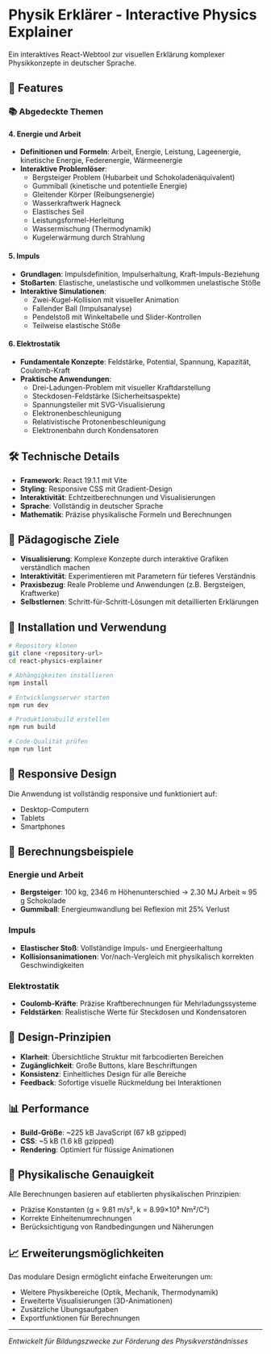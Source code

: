 # Physik Erklärer - Interactive Physics Explainer

Ein interaktives React-Webtool zur visuellen Erklärung komplexer Physikkonzepte in deutscher Sprache.

## 🚀 Features

### 📚 Abgedeckte Themen

#### 4. Energie und Arbeit
- **Definitionen und Formeln**: Arbeit, Energie, Leistung, Lageenergie, kinetische Energie, Federenergie, Wärmeenergie
- **Interaktive Problemlöser**:
  - Bergsteiger Problem (Hubarbeit und Schokoladenäquivalent)
  - Gummiball (kinetische und potentielle Energie)
  - Gleitender Körper (Reibungsenergie)
  - Wasserkraftwerk Hagneck
  - Elastisches Seil
  - Leistungsformel-Herleitung
  - Wassermischung (Thermodynamik)
  - Kugelerwärmung durch Strahlung

#### 5. Impuls
- **Grundlagen**: Impulsdefinition, Impulserhaltung, Kraft-Impuls-Beziehung
- **Stoßarten**: Elastische, unelastische und vollkommen unelastische Stöße
- **Interaktive Simulationen**:
  - Zwei-Kugel-Kollision mit visueller Animation
  - Fallender Ball (Impulsanalyse)
  - Pendelstoß mit Winkeltabelle und Slider-Kontrollen
  - Teilweise elastische Stöße

#### 6. Elektrostatik
- **Fundamentale Konzepte**: Feldstärke, Potential, Spannung, Kapazität, Coulomb-Kraft
- **Praktische Anwendungen**:
  - Drei-Ladungen-Problem mit visueller Kraftdarstellung
  - Steckdosen-Feldstärke (Sicherheitsaspekte)
  - Spannungsteiler mit SVG-Visualisierung
  - Elektronenbeschleunigung
  - Relativistische Protonenbeschleunigung
  - Elektronenbahn durch Kondensatoren

## 🛠️ Technische Details

- **Framework**: React 19.1.1 mit Vite
- **Styling**: Responsive CSS mit Gradient-Design
- **Interaktivität**: Echtzeitberechnungen und Visualisierungen
- **Sprache**: Vollständig in deutscher Sprache
- **Mathematik**: Präzise physikalische Formeln und Berechnungen

## 🎯 Pädagogische Ziele

- **Visualisierung**: Komplexe Konzepte durch interaktive Grafiken verständlich machen
- **Interaktivität**: Experimentieren mit Parametern für tieferes Verständnis
- **Praxisbezug**: Reale Probleme und Anwendungen (z.B. Bergsteigen, Kraftwerke)
- **Selbstlernen**: Schritt-für-Schritt-Lösungen mit detaillierten Erklärungen

## 🚀 Installation und Verwendung

```bash
# Repository klonen
git clone <repository-url>
cd react-physics-explainer

# Abhängigkeiten installieren
npm install

# Entwicklungsserver starten
npm run dev

# Produktionsbuild erstellen
npm run build

# Code-Qualität prüfen
npm run lint
```

## 📱 Responsive Design

Die Anwendung ist vollständig responsive und funktioniert auf:
- Desktop-Computern
- Tablets
- Smartphones

## 🧮 Berechnungsbeispiele

### Energie und Arbeit
- **Bergsteiger**: 100 kg, 2346 m Höhenunterschied → 2.30 MJ Arbeit ≈ 95 g Schokolade
- **Gummiball**: Energieumwandlung bei Reflexion mit 25% Verlust

### Impuls
- **Elastischer Stoß**: Vollständige Impuls- und Energieerhaltung
- **Kollisionsanimationen**: Vor/nach-Vergleich mit physikalisch korrekten Geschwindigkeiten

### Elektrostatik
- **Coulomb-Kräfte**: Präzise Kraftberechnungen für Mehrladungssysteme
- **Feldstärken**: Realistische Werte für Steckdosen und Kondensatoren

## 🎨 Design-Prinzipien

- **Klarheit**: Übersichtliche Struktur mit farbcodierten Bereichen
- **Zugänglichkeit**: Große Buttons, klare Beschriftungen
- **Konsistenz**: Einheitliches Design für alle Bereiche
- **Feedback**: Sofortige visuelle Rückmeldung bei Interaktionen

## 📊 Performance

- **Build-Größe**: ~225 kB JavaScript (67 kB gzipped)
- **CSS**: ~5 kB (1.6 kB gzipped)
- **Rendering**: Optimiert für flüssige Animationen

## 🔬 Physikalische Genauigkeit

Alle Berechnungen basieren auf etablierten physikalischen Prinzipien:
- Präzise Konstanten (g = 9.81 m/s², k = 8.99×10⁹ Nm²/C²)
- Korrekte Einheitenumrechnungen
- Berücksichtigung von Randbedingungen und Näherungen

## 📈 Erweiterungsmöglichkeiten

Das modulare Design ermöglicht einfache Erweiterungen um:
- Weitere Physikbereiche (Optik, Mechanik, Thermodynamik)
- Erweiterte Visualisierungen (3D-Animationen)
- Zusätzliche Übungsaufgaben
- Exportfunktionen für Berechnungen

---

*Entwickelt für Bildungszwecke zur Förderung des Physikverständnisses*
